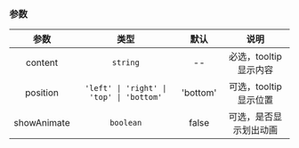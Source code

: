 ### 参数

| 参数        |  类型        |   默认      |说明   |
| :--------:  | :----------: | :---------: |:-----------:|
| content     |  `string` | -- |必选，tooltip显示内容 |
| position    | `'left' \| 'right' \| 'top' \| 'bottom'` | 'bottom' | 可选，tooltip显示位置|
| showAnimate | `boolean` | false |可选，是否显示划出动画|

